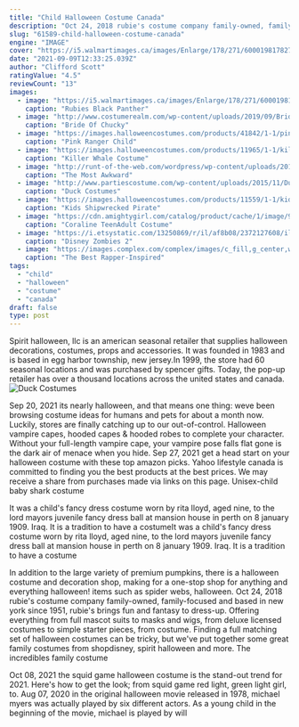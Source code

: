 ```yaml
---
title: "Child Halloween Costume Canada"
description: "Oct 24, 2018 rubie's costume company family-owned, family-focused and based in new york since 1951, rubie's brings fun and fantasy to dress-up. Offering everything from full mascot suits to masks and wigs, from deluxe licensed costumes to simple starter pieces, from costume"
slug: "61589-child-halloween-costume-canada"
engine: "IMAGE"
cover: "https://i5.walmartimages.ca/images/Enlarge/178/271/6000198178271.jpg"
date: "2021-09-09T12:33:25.039Z"
author: "Clifford Scott"
ratingValue: "4.5"
reviewCount: "13"
images:
  - image: "https://i5.walmartimages.ca/images/Enlarge/178/271/6000198178271.jpg"
    caption: "Rubies Black Panther"
  - image: "http://www.costumerealm.com/wp-content/uploads/2019/09/Bride-of-Chucky-Chucky-Tiffany-2-pack-NECA-Edicollector-00.jpg"
    caption: "Bride Of Chucky"
  - image: "https://images.halloweencostumes.com/products/41842/1-1/pink-ranger-child-movie-deluxe-costume.jpg"
    caption: "Pink Ranger Child"
  - image: "https://images.halloweencostumes.com/products/11965/1-1/killer-whale-costume.jpg"
    caption: "Killer Whale Costume"
  - image: "http://runt-of-the-web.com/wordpress/wp-content/uploads/2012/10/awkward-halloween-giraffe.jpg"
    caption: "The Most Awkward"
  - image: "http://www.partiescostume.com/wp-content/uploads/2015/11/Duck-Costumes.jpg"
    caption: "Duck Costumes"
  - image: "https://images.halloweencostumes.com/products/11559/1-1/kids-shipwrecked-pirate-costume.jpg"
    caption: "Kids Shipwrecked Pirate"
  - image: "https://cdn.amightygirl.com/catalog/product/cache/1/image/9df78eab33525d08d6e5fb8d27136e95/c/o/coraline_adult.jpg"
    caption: "Coraline TeenAdult Costume"
  - image: "https://i.etsystatic.com/13250869/r/il/af8b08/2372127608/il_794xN.2372127608_7rs9.jpg"
    caption: "Disney Zombies 2"
  - image: "https://images.complex.com/complex/images/c_fill,g_center,w_1200/fl_lossy,pg_1,q_auto/zgo2jktbrkjr8v0b4l6g/birdman-lil-wayne"
    caption: "The Best Rapper-Inspired"
tags:
  - "child"
  - "halloween"
  - "costume"
  - "canada"
draft: false
type: post
---
```


Spirit halloween, llc is an american seasonal retailer that supplies halloween decorations, costumes, props and accessories. It was founded in 1983 and is based in egg harbor township, new jersey.In 1999, the store had 60 seasonal locations and was purchased by spencer gifts. Today, the pop-up retailer has over a thousand locations across the united states and canada.
![Duck Costumes](http://www.partiescostume.com/wp-content/uploads/2015/11/Duck-Costumes.jpg "Duck Costumes")

Sep 20, 2021 its nearly halloween, and that means one thing: weve been browsing costume ideas for humans and pets for about a month now. Luckily, stores are finally catching up to our out-of-control. Halloween vampire capes, hooded capes &amp; hooded robes to complete your character. Without your full-length vampire cape, your vampire pose falls flat  gone is the dark air of menace when you hide. Sep 27, 2021 get a head start on your halloween costume with these top amazon picks. Yahoo lifestyle canada is committed to finding you the best products at the best prices. We may receive a share from purchases made via links on this page.  Unisex-child baby shark costume
<!--inArticleAds-->

<!--galleryOne-->

It was a child's fancy dress costume worn by rita lloyd, aged nine, to the lord mayors juvenile fancy dress ball at mansion house in perth on 8 january 1909. Iraq. It is a tradition to have a costumeIt was a child's fancy dress costume worn by rita lloyd, aged nine, to the lord mayors juvenile fancy dress ball at mansion house in perth on 8 january 1909. Iraq. It is a tradition to have a costume
<!--inArticleAds-->

<!--galleryTwo-->

In addition to the large variety of premium pumpkins, there is a halloween costume and decoration shop, making for a one-stop shop for anything and everything halloween! items such as spider webs, halloween. Oct 24, 2018 rubie's costume company family-owned, family-focused and based in new york since 1951, rubie's brings fun and fantasy to dress-up. Offering everything from full mascot suits to masks and wigs, from deluxe licensed costumes to simple starter pieces, from costume. Finding a full matching set of halloween costumes can be tricky, but we've put together some great family costumes from shopdisney, spirit halloween and more. The incredibles family costume
<!--galleryThree-->

Oct 08, 2021 the squid game halloween costume is the stand-out trend for 2021. Here's how to get the look; from squid game red light, green light girl, to. Aug 07, 2020 in the original halloween movie released in 1978, michael myers was actually played by six different actors. As a young child in the beginning of the movie, michael is played by will